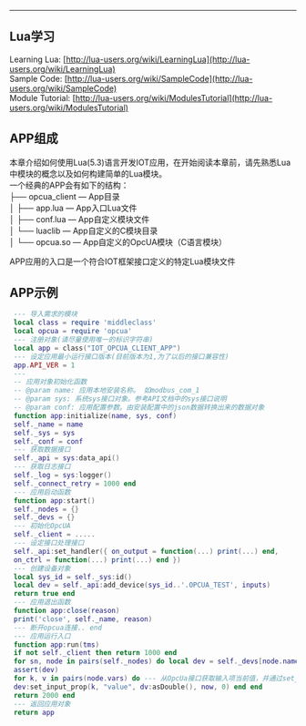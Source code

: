 
---

## Lua学习

Learning Lua: [http://lua-users.org/wiki/LearningLua](http://lua-users.org/wiki/LearningLua)  
 Sample Code: [http://lua-users.org/wiki/SampleCode](http://lua-users.org/wiki/SampleCode)  
 Module Tutorial: [http://lua-users.org/wiki/ModulesTutorial](http://lua-users.org/wiki/ModulesTutorial)

## APP组成

本章介绍如何使用Lua\(5.3\)语言开发IOT应用，在开始阅读本章前，请先熟悉Lua中模块的概念以及如何构建简单的Lua模块。  
 一个经典的APP会有如下的结构：  
 ├── opcua\_client — App目录  
 │   ├── app.lua — App入口Lua文件  
 │   ├── conf.lua — App自定义模块文件  
 │   └── luaclib — App自定义的C模块目录  
 │             └── opcua.so — App自定义的OpcUA模块（C语言模块）

APP应用的入口是一个符合IOT框架接口定义的特定Lua模块文件

## APP示例

```lua
 --- 导入需求的模块
 local class = require 'middleclass'
 local opcua = require 'opcua'
 --- 注册对象(请尽量使用唯一的标识字符串)
 local app = class("IOT_OPCUA_CLIENT_APP")
 --- 设定应用最小运行接口版本(目前版本为1,为了以后的接口兼容性)
 app.API_VER = 1
 ---
 -- 应用对象初始化函数
 -- @param name: 应用本地安装名称。 如modbus_com_1
 -- @param sys: 系统sys接口对象。参考API文档中的sys接口说明
 -- @param conf: 应用配置参数。由安装配置中的json数据转换出来的数据对象
 function app:initialize(name, sys, conf)
 self._name = name
 self._sys = sys
 self._conf = conf
 --- 获取数据接口
 self._api = sys:data_api()
 --- 获取日志接口
 self._log = sys:logger()
 self._connect_retry = 1000 end
 --- 应用启动函数
 function app:start()
 self._nodes = {}
 self._devs = {}
 --- 初始化OpcUA
 self._client = .....
 --- 设定接口处理接口
 self._api:set_handler({ on_output = function(...) print(...) end,
 on_ctrl = function(...) print(...) end })
 --- 创建设备对象
 local sys_id = self._sys:id()
 local dev = self._api:add_device(sys_id..'.OPCUA_TEST', inputs)
 return true end
 --- 应用退出函数
 function app:close(reason)
 print('close', self._name, reason)
 --- 断开opcua连接.. end
 --- 应用运行入口
 function app:run(tms)
 if not self._client then return 1000 end
 for sn, node in pairs(self._nodes) do local dev = self._devs[node.name]
 assert(dev)
 for k, v in pairs(node.vars) do --- 从OpcUa接口获取输入项当前值，并通过set_input_prop设定当前值
 dev:set_input_prop(k, "value", dv:asDouble(), now, 0) end end
 return 2000 end
 --- 返回应用对象
 return app
```



